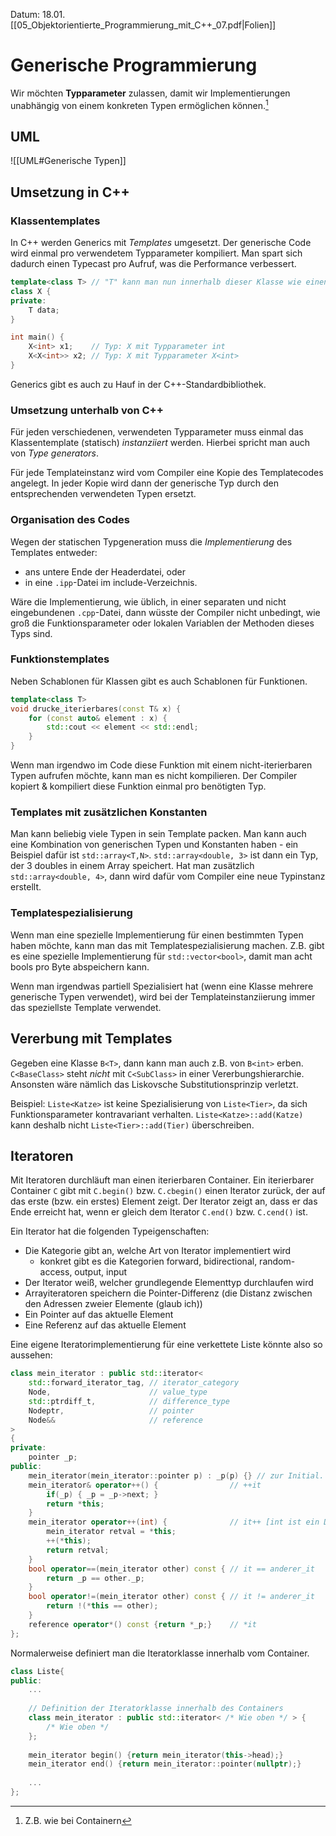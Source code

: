 Datum: 18.01.
[[05_Objektorientierte_Programmierung_mit_C++_07.pdf|Folien]]

# Generische Programmierung
Wir möchten **Typparameter** zulassen, damit wir Implementierungen unabhängig von einem konkreten Typen ermöglichen können.[^1]

[^1]: Z.B. wie bei Containern

## UML
![[UML#Generische Typen]]

## Umsetzung in C++
### Klassentemplates
In C++ werden Generics mit *Templates* umgesetzt. Der generische Code wird einmal pro verwendetem Typparameter kompiliert. Man spart sich dadurch einen Typecast pro Aufruf, was die Performance verbessert.

```cpp
template<class T> // "T" kann man nun innerhalb dieser Klasse wie einen Typen verwenden
class X {
private:
	T data;
}

int main() {
	X<int> x1;    // Typ: X mit Typparameter int
	X<X<int>> x2; // Typ: X mit Typparameter X<int>
}
```

Generics gibt es auch zu Hauf in der C++-Standardbibliothek.

### Umsetzung unterhalb von C++
Für jeden verschiedenen, verwendeten Typparameter muss einmal das Klassentemplate (statisch) *instanziiert* werden. Hierbei spricht man auch von *Type generators*.

Für jede Templateinstanz wird vom Compiler eine Kopie des Templatecodes angelegt. In jeder Kopie wird dann der generische Typ durch den entsprechenden verwendeten Typen ersetzt.

### Organisation des Codes
Wegen der statischen Typgeneration muss die *Implementierung* des Templates entweder:
- ans untere Ende der Headerdatei, oder
- in eine `.ipp`-Datei im include-Verzeichnis.

Wäre die Implementierung, wie üblich, in einer separaten und nicht eingebundenen `.cpp`-Datei, dann wüsste der Compiler nicht unbedingt, wie groß die Funktionsparameter oder lokalen Variablen der Methoden dieses Typs sind.

### Funktionstemplates
Neben Schablonen für Klassen gibt es auch Schablonen für Funktionen.

```cpp
template<class T>
void drucke_iterierbares(const T& x) {
	for (const auto& element : x) {
		std::cout << element << std::endl;
	}
}
```

Wenn man irgendwo im Code diese Funktion mit einem nicht-iterierbaren Typen aufrufen möchte, kann man es nicht kompilieren. Der Compiler kopiert & kompiliert diese Funktion einmal pro benötigten Typ.

### Templates mit zusätzlichen Konstanten
Man kann beliebig viele Typen in sein Template packen.
Man kann auch eine Kombination von generischen Typen und Konstanten haben - ein Beispiel dafür ist `std::array<T,N>`.
`std::array<double, 3>` ist dann ein Typ, der 3 doubles in einem Array speichert. Hat man zusätzlich `std::array<double, 4>`, dann wird dafür vom Compiler eine neue Typinstanz erstellt.

### Templatespezialisierung
Wenn man eine spezielle Implementierung für einen bestimmten Typen haben möchte, kann man das mit Templatespezialisierung machen. Z.B. gibt es eine spezielle Implementierung für `std::vector<bool>`, damit man acht bools pro Byte abspeichern kann.

Wenn man irgendwas partiell Spezialisiert hat (wenn eine Klasse mehrere generische Typen verwendet), wird bei der Templateinstanziierung immer das speziellste Template verwendet.

## Vererbung mit Templates
Gegeben eine Klasse `B<T>`, dann kann man auch z.B. von `B<int>` erben. `C<BaseClass>` steht *nicht* mit `C<SubClass>` in einer Vererbungshierarchie. Ansonsten wäre nämlich das Liskovsche Substitutionsprinzip verletzt.

Beispiel: `Liste<Katze>` ist keine Spezialisierung von `Liste<Tier>`, da sich Funktionsparameter kontravariant verhalten. `Liste<Katze>::add(Katze)` kann deshalb nicht `Liste<Tier>::add(Tier)` überschreiben.

## Iteratoren
Mit Iteratoren durchläuft man einen iterierbaren Container.
Ein iterierbarer Container `C` gibt mit `C.begin()` bzw. `C.cbegin()` einen Iterator zurück, der auf das erste (bzw. ein erstes) Element zeigt.
Der Iterator zeigt an, dass er das Ende erreicht hat, wenn er gleich dem Iterator `C.end()` bzw. `C.cend()` ist.

Ein Iterator hat die folgenden Typeigenschaften:
- Die Kategorie gibt an, welche Art von Iterator implementiert wird
	- konkret gibt es die Kategorien forward, bidirectional, random-access, output, input
- Der Iterator weiß, welcher grundlegende Elementtyp durchlaufen wird
- Arrayiteratoren speichern die Pointer-Differenz (die Distanz zwischen den Adressen zweier Elemente (glaub ich))
- Ein Pointer auf das aktuelle Element
- Eine Referenz auf das aktuelle Element

Eine eigene Iteratorimplementierung für eine verkettete Liste könnte also so aussehen:
```cpp
class mein_iterator : public std::iterator<  
	std::forward_iterator_tag, // iterator_category  
	Node,                      // value_type  
	std::ptrdiff_t,            // difference_type  
	Nodeptr,                   // pointer  
	Node&&                     // reference  
>  
{ 
private:
	pointer _p;
public:  
	mein_iterator(mein_iterator::pointer p) : _p(p) {} // zur Initial. durch Container
	mein_iterator& operator++() {                // ++it  
		if(_p) { _p = _p->next; }
		return *this;
	}   
	mein_iterator operator++(int) {              // it++ [int ist ein Dummyparameter]  
		mein_iterator retval = *this;
		++(*this);
		return retval;
	} 
	bool operator==(mein_iterator other) const { // it == anderer_it  
		return _p == other._p;
	} 
	bool operator!=(mein_iterator other) const { // it != anderer_it 
		return !(*this == other);
	}  
	reference operator*() const {return *_p;}    // *it  
};
```

Normalerweise definiert man die Iteratorklasse innerhalb vom Container.

```cpp
class Liste{  
public:  
	...  
	
	// Definition der Iteratorklasse innerhalb des Containers  
	class mein_iterator : public std::iterator< /* Wie oben */ > {  
		/* Wie oben */  
	};  
	
	mein_iterator begin() {return mein_iterator(this->head);}  
	mein_iterator end() {return mein_iterator::pointer(nullptr);}
	
	...
};
```
